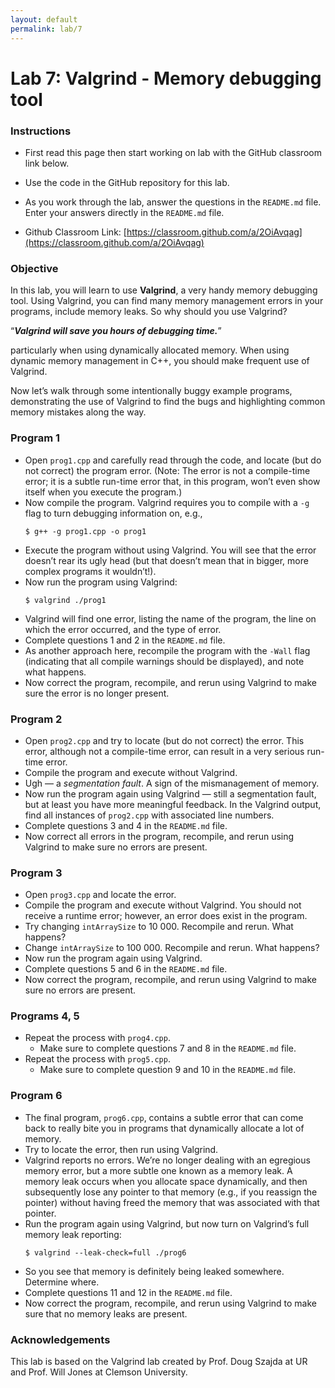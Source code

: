 ```yaml
---
layout: default
permalink: lab/7
---
```


# Lab 7: Valgrind - Memory debugging tool

### Instructions
* First read this page then start working on lab with the GitHub classroom link below.

* Use the code in the GitHub repository for this lab.

* As you work through the lab, answer the questions in the `README.md` file. Enter your answers directly in the `README.md` file.

* Github Classroom Link: [https://classroom.github.com/a/2OiAvqag](https://classroom.github.com/a/2OiAvqag)


### Objective
In this lab, you will learn to use __Valgrind__, a very handy memory debugging tool. Using Valgrind, you can find many memory management errors in your programs, include memory leaks. So why should you use Valgrind? 

“___Valgrind will save you hours of debugging time.___”

particularly when using dynamically allocated memory. When using dynamic memory management in C++, you should make frequent use of Valgrind.

Now let’s walk through some intentionally buggy example programs, demonstrating the use of Valgrind to find the bugs and highlighting common memory mistakes along the way.

### Program 1

* Open `prog1.cpp` and carefully read through the code, and locate (but do not correct) the program error. (Note: The error is not a compile-time error; it is a subtle run-time error that, in this program, won’t even show itself when you execute the program.)
* Now compile the program. Valgrind requires you to compile with a `-g` flag to turn debugging information on, e.g.,
    ```
    $ g++ -g prog1.cpp -o prog1
    ```     
* Execute the program without using Valgrind. You will see that the error doesn’t rear its ugly head (but that doesn’t mean that in bigger, more complex programs it wouldn’t!).
* Now run the program using Valgrind:
    ```
    $ valgrind ./prog1
    ```       
* Valgrind will find one error, listing the name of the program, the line on which the error occurred, and the type of error.
* Complete questions 1 and 2 in the `README.md` file.
* As another approach here, recompile the program with the `-Wall` flag (indicating that all compile warnings should be displayed), and note what happens.
* Now correct the program, recompile, and rerun using Valgrind to make sure the error is no longer present.

### Program 2
 
* Open `prog2.cpp` and try to locate (but do not correct) the error. This error, although not a compile-time error, can result in a very serious run-time error.
* Compile the program and execute without Valgrind. 
* Ugh — a _segmentation fault_. A sign of the  mismanagement of memory.
* Now run the program again using Valgrind — still a segmentation fault, but at least you have more meaningful feedback. In the Valgrind output, find all instances of `prog2.cpp` with associated line numbers.
* Complete questions 3 and 4 in the `README.md` file.
* Now correct all errors in the program, recompile, and rerun using Valgrind to make sure no errors are present.

### Program 3

* Open `prog3.cpp` and locate the error.
* Compile the program and execute without Valgrind. You should not receive a runtime error; however, an error does exist in the program.
* Try changing `intArraySize` to 10 000. Recompile and rerun. What happens?
* Change `intArraySize` to 100 000. Recompile and rerun. What happens?
* Now run the program again using Valgrind.
* Complete questions 5 and 6 in the `README.md` file.
* Now correct the program, recompile, and rerun using Valgrind to make sure no errors are present.

### Programs 4, 5

* Repeat the process with `prog4.cpp`. 
    - Make sure to complete questions 7 and 8 in the `README.md` file.
* Repeat the process with `prog5.cpp`. 
    - Make sure to complete question 9 and 10 in the `README.md` file. 

### Program 6

* The final program, `prog6.cpp`, contains a subtle error that can come back to really bite you in programs that dynamically allocate a lot of memory.
* Try to locate the error, then run using Valgrind.
* Valgrind reports no errors. We’re no longer dealing with an egregious memory error, but a more subtle one known as a memory leak. A memory leak occurs when you allocate space dynamically, and then subsequently lose any pointer to that memory (e.g., if you reassign the pointer) without having freed the memory that was associated with that pointer.
* Run the program again using Valgrind, but now turn on Valgrind’s full memory leak reporting:
    ```
    $ valgrind --leak-check=full ./prog6
    ```        
* So you see that memory is definitely being leaked somewhere. Determine where.
* Complete questions 11 and 12 in the `README.md` file.
* Now correct the program, recompile, and rerun using Valgrind to make sure that no memory leaks are present.


### Acknowledgements

This lab is based on the Valgrind lab created by Prof. Doug Szajda at UR and Prof. Will Jones at Clemson University. 